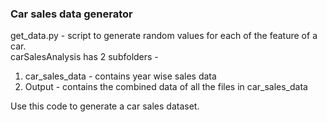 ### Car sales data generator

get_data.py - script to generate random values for each of the feature of a car.<br>
carSalesAnalysis has 2 subfolders - <br>
1. car_sales_data - contains year wise sales data<br>
2. Output - contains the combined data of all the files in car_sales_data<br>

Use this code to generate a car sales dataset. 